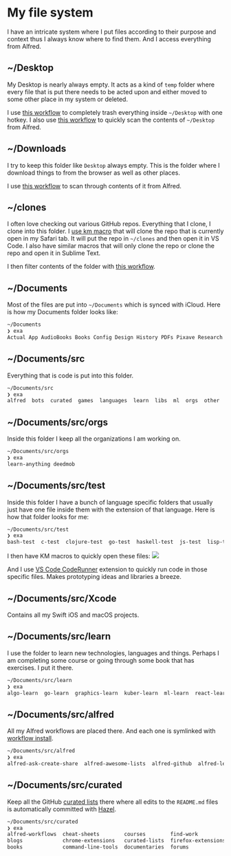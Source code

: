 # My file system

I have an intricate system where I put files according to their purpose and context thus I always know where to find them. And I access everything from Alfred.

## ~/Desktop

My Desktop is nearly always empty. It acts as a kind of `temp` folder where every file that is put there needs to be acted upon and either moved to some other place in my system or deleted.

I use [this workflow](https://github.com/nikitavoloboev/small-workflows/tree/master/clean-folders#readme) to completely trash everything inside `~/Desktop` with one hotkey. I also use [this workflow](https://github.com/nikitavoloboev/small-workflows/blob/master/augmentations/Directory%20watches.alfredworkflow?raw=true) to quickly scan the contents of `~/Desktop` from Alfred.

## ~/Downloads

I try to keep this folder like `Desktop` always empty. This is the folder where I download things to from the browser as well as other places.

I use [this workflow](https://github.com/nikitavoloboev/small-workflows/blob/master/augmentations/Recent%20Downloads.alfredworkflow?raw=true) to scan through contents of it from Alfred.

## ~/clones

I often love checking out various GitHub repos. Everything that I clone, I clone into this folder. I [use km macro](https://medium.com/@nikitavoloboev/insta-cloning-ff5f38eb1d32) that will clone the repo that is currently open in my Safari tab. It will put the repo in `~/clones` and then open it in VS Code. I also have similar macros that will only clone the repo or clone the repo and open it in Sublime Text.

I then filter contents of the folder with [this workflow](https://github.com/nikitavoloboev/small-workflows/blob/master/augmentations/Directory%20watches.alfredworkflow?raw=true).

## ~/Documents

Most of the files are put into `~/Documents` which is synced with iCloud. Here is how my Documents folder looks like:

```Bash
~/Documents
❯ exa
Actual App AudioBooks Books Config Design History PDFs Pixave Research papers src
```

## ~/Documents/src

Everything that is code is put into this folder.

```Bash
~/Documents/src
❯ exa
alfred  bots  curated  games  languages  learn  libs  ml  orgs  other  personal  practice  scripts  test  vim-plugins  web  Xcode
```

## ~/Documents/src/orgs

Inside this folder I keep all the organizations I am working on.

```Bash
~/Documents/src/orgs
❯ exa
learn-anything deedmob
```

## ~/Documents/src/test

Inside this folder I have a bunch of language specific folders that usually just have one file inside them with the extension of that language. Here is how that folder looks for me:

```Bash
~/Documents/src/test
❯ exa
bash-test  c-test  clojure-test  go-test  haskell-test  js-test  lisp-test  python-test  ruby-test  ts-test
```

I then have KM macros to quickly open these files:
![](https://i.imgur.com/5pH2fzR.png)

And I use [VS Code CodeRunner](https://github.com/formulahendry/vscode-code-runner) extension to quickly run code in those specific files. Makes prototyping ideas and libraries a breeze.

## ~/Documents/src/Xcode

Contains all my Swift iOS and macOS projects.

## ~/Documents/src/learn

I use the folder to learn new technologies, languages and things. Perhaps I am completing some course or going through some book that has exercises. I put it there.

```Bash
~/Documents/src/learn
❯ exa
algo-learn  go-learn  graphics-learn  kuber-learn  ml-learn  react-learn  stats-learn  ts-intro  ts-learn  tsc-react-learn
```

## ~/Documents/src/alfred

All my Alfred workflows are placed there. And each one is symlinked with [workflow install](https://gist.github.com/deanishe/35faae3e7f89f629a94e).

```Bash
~/Documents/src/alfred
❯ exa
alfred-ask-create-share  alfred-awesome-lists  alfred-github  alfred-learn-anything  alfred-my-mind  alfred-npm  alfred-trello  alfred-web-searches  small-workflows
```

## ~/Documents/src/curated

Keep all the GitHub [curated lists](https://github.com/learn-anything/curated-lists#readme) there where all edits to the `README.md` files is automatically committed with [Hazel](../macOS/apps/hazel.md).

```bash
~/Documents/src/curated
❯ exa
alfred-workflows  cheat-sheets        courses        find-work           games   ios-apps    movies       privacy-respecting     quotes        research-papers    slack-groups    talks      websites
blogs             chrome-extensions   curated-lists  firefox-extensions  humans  macos-apps  newsletters  programming-languages  reddit        safari-extensions  spectrum        telegram   youtube
books             command-line-tools  documentaries  forums              images  mindmaps    podcasts     quora                  reddit-multi  series             stack-exchange  tv-series
```
